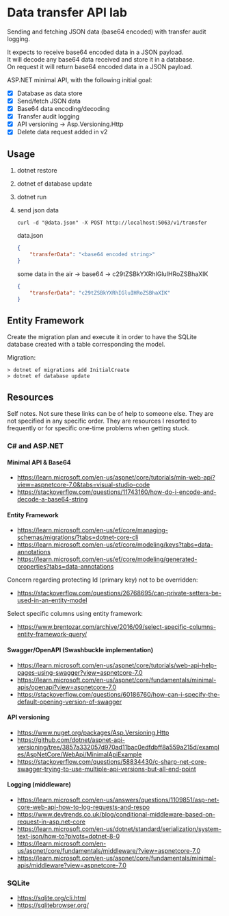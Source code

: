# Data transfer API lab

Sending and fetching JSON data (base64 encoded) with transfer audit logging.

It expects to receive base64 encoded data in a JSON payload. \
It will decode any base64 data received and store it in a database. \
On request it will return base64 encoded data in a JSON payload.

ASP.NET minimal API, with the following initial goal:
 - [x] Database as data store
 - [x] Send/fetch JSON data
 - [x] Base64 data encoding/decoding
 - [x] Transfer audit logging
 - [x] API versioning -> Asp.Versioning.Http
 - [x] Delete data request added in v2

## Usage

1. dotnet restore
2. dotnet ef database update
3. dotnet run
4. send json data
    ~~~shell
    curl -d "@data.json" -X POST http://localhost:5063/v1/transfer
    ~~~

    data.json
    ~~~json
    {
        "transferData": "<base64 encoded string>"
    }
    ~~~
    some data in the air -> base64 -> c29tZSBkYXRhIGluIHRoZSBhaXIK
    ~~~json
    {
        "transferData": "c29tZSBkYXRhIGluIHRoZSBhaXIK"
    }
    ~~~

## Entity Framework

Create the migration plan and execute it in order to have the SQLite database created with a table corresponding the model.

Migration:
~~~console
> dotnet ef migrations add InitialCreate
> dotnet ef database update
~~~

## Resources

Self notes. Not sure these links can be of help to someone else. They are not specified in any specific order. They are resources I resorted to frequently or for specific one-time problems when getting stuck.

### C# and ASP.NET

#### Minimal API & Base64

* https://learn.microsoft.com/en-us/aspnet/core/tutorials/min-web-api?view=aspnetcore-7.0&tabs=visual-studio-code
* https://stackoverflow.com/questions/11743160/how-do-i-encode-and-decode-a-base64-string

#### Entity Framework

* https://learn.microsoft.com/en-us/ef/core/managing-schemas/migrations/?tabs=dotnet-core-cli
* https://learn.microsoft.com/en-us/ef/core/modeling/keys?tabs=data-annotations
* https://learn.microsoft.com/en-us/ef/core/modeling/generated-properties?tabs=data-annotations

Concern regarding protecting Id (primary key) not to be overridden:
* https://stackoverflow.com/questions/26768695/can-private-setters-be-used-in-an-entity-model

Select specific columns using entity framework:
* https://www.brentozar.com/archive/2016/09/select-specific-columns-entity-framework-query/

#### Swagger/OpenAPI (Swashbuckle implementation)
* https://learn.microsoft.com/en-us/aspnet/core/tutorials/web-api-help-pages-using-swagger?view=aspnetcore-7.0
* https://learn.microsoft.com/en-us/aspnet/core/fundamentals/minimal-apis/openapi?view=aspnetcore-7.0
* https://stackoverflow.com/questions/60186760/how-can-i-specify-the-default-opening-version-of-swagger

#### API versioning
* https://www.nuget.org/packages/Asp.Versioning.Http
* https://github.com/dotnet/aspnet-api-versioning/tree/3857a332057d970ad11bac0edfdbff8a559a215d/examples/AspNetCore/WebApi/MinimalApiExample
* https://stackoverflow.com/questions/58834430/c-sharp-net-core-swagger-trying-to-use-multiple-api-versions-but-all-end-point

#### Logging (middleware)
* https://learn.microsoft.com/en-us/answers/questions/1109851/asp-net-core-web-api-how-to-log-requests-and-respo
* https://www.devtrends.co.uk/blog/conditional-middleware-based-on-request-in-asp.net-core
* https://learn.microsoft.com/en-us/dotnet/standard/serialization/system-text-json/how-to?pivots=dotnet-8-0
* https://learn.microsoft.com/en-us/aspnet/core/fundamentals/middleware/?view=aspnetcore-7.0
* https://learn.microsoft.com/en-us/aspnet/core/fundamentals/minimal-apis/middleware?view=aspnetcore-7.0

### SQLite

* https://sqlite.org/cli.html
* https://sqlitebrowser.org/
